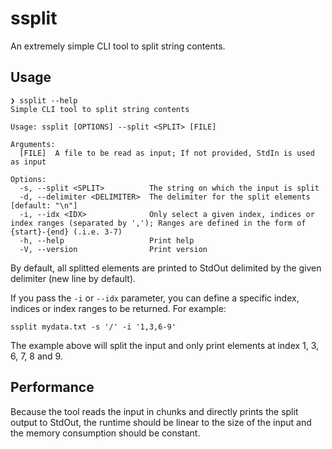 # ssplit

An extremely simple CLI tool to split string contents.

## Usage

```
❯ ssplit --help
Simple CLI tool to split string contents

Usage: ssplit [OPTIONS] --split <SPLIT> [FILE]

Arguments:
  [FILE]  A file to be read as input; If not provided, StdIn is used as input

Options:
  -s, --split <SPLIT>          The string on which the input is split
  -d, --delimiter <DELIMITER>  The delimiter for the split elements [default: "\n"]
  -i, --idx <IDX>              Only select a given index, indices or index ranges (separated by ','); Ranges are defined in the form of {start}-{end} (.i.e. 3-7)
  -h, --help                   Print help
  -V, --version                Print version
```

By default, all splitted elements are printed to StdOut delimited by the given delimiter (new line by default).

If you pass the `-i` or `--idx` parameter, you can define a specific index, indices or index ranges to be returned. For example:

```
ssplit mydata.txt -s '/' -i '1,3,6-9'
```

The example above will split the input and only print elements at index 1, 3, 6, 7, 8 and 9.

## Performance

Because the tool reads the input in chunks and directly prints the split output to StdOut, the runtime should be linear to the size of the input and the memory consumption should be constant.

